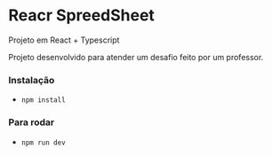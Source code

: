 # Reacr SpreedSheet

Projeto em React + Typescript

Projeto desenvolvido para atender um desafio feito por um professor.

### Instalação
- `npm install`

### Para rodar
- `npm run dev`